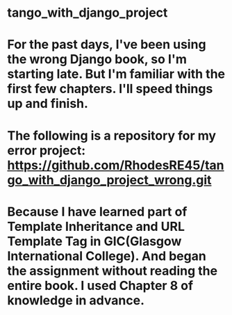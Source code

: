 # tango_with_django_project

# For the past days, I've been using the wrong Django book, so I'm starting late. But I'm familiar with the first few chapters. I'll speed things up and finish.

# The following is a repository for my error project: https://github.com/RhodesRE45/tango_with_django_project_wrong.git

# Because I have learned part of Template Inheritance and URL Template Tag in GIC(Glasgow International College). And began the assignment without reading the entire book. I used Chapter 8 of knowledge in advance.
